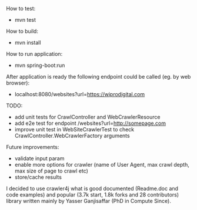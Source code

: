 How to test:
* mvn test

How to build:
* mvn install

How to run application:
* mvn spring-boot:run

After application is ready the following endpoint could be called (eg. by web browser):
* localhost:8080/websites?url=https://wiprodigital.com

TODO:
* add unit tests for CrawlController and WebCrawlerResource
* add e2e test for endpoint /websites?url=http://somepage.com
* improve unit test in WebSiteCrawlerTest to check CrawlController.WebCrawlerFactory arguments

Future improvements:
* validate input param
* enable more options for crawler (name of User Agent, max crawl depth, max size of page to crawl etc)
* store/cache results


I decided to use crawler4j what is good documented (Readme.doc and code examples) 
and popular (3.7k start, 1.8k forks and 28 contributors) library written mainly
by Yasser Ganjisaffar (PhD in Compute Since).